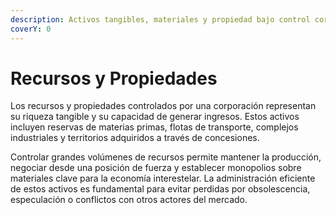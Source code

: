 ```yaml
---
description: Activos tangibles, materiales y propiedad bajo control corporativo.
coverY: 0
---
```


# Recursos y Propiedades

Los recursos y propiedades controlados por una corporación representan su riqueza tangible y su capacidad de generar ingresos. Estos activos incluyen reservas de materias primas, flotas de transporte, complejos industriales y territorios adquiridos a través de concesiones.

Controlar grandes volúmenes de recursos permite mantener la producción, negociar desde una posición de fuerza y establecer monopolios sobre materiales clave para la economía interestelar. La administración eficiente de estos activos es fundamental para evitar perdidas por obsolescencia, especulación o conflictos con otros actores del mercado.
